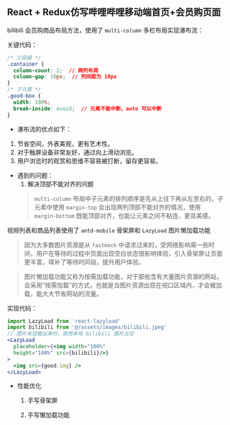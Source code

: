 ## React + Redux仿写哔哩哔哩移动端首页+会员购页面

bilibili 会员购商品布局方法，使用了 `multi-column` 多栏布局实现瀑布流：

关键代码：

```css
/* 父容器 */
.container {
  column-count: 2;  // 两列布局
  column-gap: 10px;  // 列间距为 10px
}
/* 子元素 */
.good-box { 
  width: 100%;
  break-inside: avoid;  // 元素不能中断，auto 可以中断 
}
```

- 瀑布流的优点如下：

1. 节省空间，外表美观，更有艺术性。
2. 对于触屏设备非常友好，通过向上滑动浏览。
2. 用户浏览时的观赏和思维不容易被打断，留存更容易。

- 遇到的问题：
  1. 解决顶部不能对齐的问题
    > `multi-column` 布局中子元素的排列顺序是先从上往下再从左至右的，子元素中使用 `margin-top` 会出现两列顶部不能对齐的情况，使用 `margin-bottom` 既能顶部对齐，也能让元素之间不粘连，更具美感。

视频列表和商品列表使用了 `antd-mobile` 骨架屏和 `LazyLoad` 图片懒加载功能
  > 因为大多数图片资源是从 `fastmock` 中请求过来的，受网络影响需一些时间，用户在等待的过程中页面出现空白状态很影响体验，引入骨架屏让页面更丰富，填补了等待时间段，提升用户体验。

  > 图片懒加载功能又称为按需加载功能，对于那些含有大量图片资源的网站，会采用“按需加载”的方式，也就是当图片资源出现在视口区域内，才会被加载，能大大节省网站的流量。

  实现代码：

```jsx
import LazyLoad from 'react-lazyload'
import bilibili from '@/assets/images/bilibili.jpeg'
// 图片未加载出来时，使用本地 bilibili 图片占位
<LazyLoad
  placeholder={<img width="100%" 
  height="100%" src={bilibili}/>}
>
  <img src={good.img} />
</LazyLoad>
```

- 性能优化

  1. 手写骨架屏

  2. 手写懒加载功能
